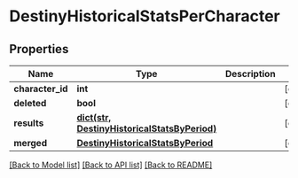 # DestinyHistoricalStatsPerCharacter

## Properties
Name | Type | Description | Notes
------------ | ------------- | ------------- | -------------
**character_id** | **int** |  | [optional] 
**deleted** | **bool** |  | [optional] 
**results** | [**dict(str, DestinyHistoricalStatsByPeriod)**](DestinyHistoricalStatsByPeriod.md) |  | [optional] 
**merged** | [**DestinyHistoricalStatsByPeriod**](DestinyHistoricalStatsByPeriod.md) |  | [optional] 

[[Back to Model list]](../README.md#documentation-for-models) [[Back to API list]](../README.md#documentation-for-api-endpoints) [[Back to README]](../README.md)


